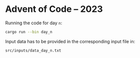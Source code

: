 # Advent of Code – 2023

Running the code for day `n`:

```bash
cargo run --bin day_n
```

Input data has to be provided in the corresponding input file in:

```
src/inputs/data_day_n.txt
```
